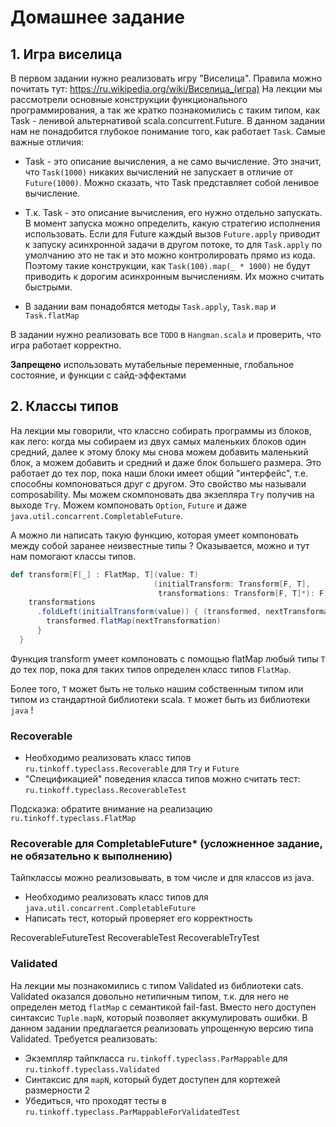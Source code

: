 # Домашнее задание

## 1. Игра виселица

В первом задании нужно реализовать игру "Виселица".
Правила можно почитать тут: https://ru.wikipedia.org/wiki/Виселица_(игра)
На лекции мы рассмотрели основные конструкции функционального программирования, а так же кратко познакомились с
таким типом, как Task - ленивой альтернативой scala.concurrent.Future.
В данном задании нам не понадобится глубокое понимание того, как работает `Task`.
Самые важные отличия:
* Task - это описание вычисления, а не само вычисление. Это значит, что `Task(1000)` никаких вычислений не запускает
  в отличие от `Future(1000)`. Можно сказать, что Task представляет собой ленивое вычисление.

* Т.к. Task - это описание вычисления, его нужно отдельно запускать. В момент запуска можно определить, какую стратегию
  исполнения использовать. Если для Future каждый вызов `Future.apply` приводит к запуску асинхронной задачи в другом потоке,
  то для `Task.apply` по умолчанию это не так и это можно контролировать прямо из кода. Поэтому такие конструкции, как
  `Task(100).map(_ * 1000)` не будут приводить к дорогим асинхронным вычислениям. Их можно считать быстрыми.


* В задании вам понадобятся методы `Task.apply`, `Task.map` и `Task.flatMap`

В задании нужно реализовать все `TODO` в `Hangman.scala` и проверить, что игра работает корректно.

**Запрещено** использовать мутабельные переменные, глобальное состояние, и функции с сайд-эффектами

## 2. Классы типов

На лекции мы говорили, что классно собирать программы из блоков, как лего: когда мы собираем
из двух самых маленьких блоков один средний, далее к этому блоку мы снова можем добавить маленький блок,
а можем добавить и средний и даже блок большего размера. Это работает до тех пор, пока наши блоки имеет
общий "интерфейс", т.е. способны компоноваться друг с другом. Это свойство мы называли composability.
Мы можем скомпоновать два экзепляра `Try` получив на выходе `Try`. Можем компоновать `Option`, `Future` и 
даже `java.util.concarrent.CompletableFuture`.

А можно ли написать такую функцию, которая умеет компоновать между собой заранее неизвестные типы ?
Оказывается, можно и тут нам помогают классы типов. 

```scala
def transform[F[_] : FlatMap, T](value: T)
                                (initialTransform: Transform[F, T],
                                 transformations: Transform[F, T]*): F[T] = {
    transformations
      .foldLeft(initialTransform(value)) { (transformed, nextTransformation) =>
        transformed.flatMap(nextTransformation)
      }
  }
```

Функция transform умеет компоновать с помощью flatMap любый типы `T` до тех пор, пока для таких типов 
определен класс типов `FlatMap`.

Более того, `T` может быть не только нашим собственным типом или типом из стандартной библиотеки scala.
`T` может быть из библиотеки `java` !

### Recoverable

* Необходимо реализовать класс типов `ru.tinkoff.typeclass.Recoverable` для `Try` и `Future`
* "Спецификацией" поведения класса типов можно считать тест: `ru.tinkoff.typeclass.RecoverableTest`

Подсказка: обратите внимание на реализацию `ru.tinkoff.typeclass.FlatMap`

### Recoverable для CompletableFuture* (усложненное задание, не обязательно к выполнению)
Тайпклассы можно реализовывать, в том числе и для классов из java.
* Необходимо реализовать класс типов для `java.util.concarrent.CompletableFuture`
* Написать тест, который проверяет его корректность
  
RecoverableFutureTest
  RecoverableTest
  RecoverableTryTest

### Validated

На лекции мы познакомились с типом Validated из библиотеки cats. Validated оказался довольно нетипичным типом, т.к.
для него не определен метод `flatMap` с семантикой fail-fast. Вместо него доступен синтаксис `Tuple.mapN`,
который позволяет аккумулировать ошибки.
В данном задании предлагается реализовать упрощенную версию типа Validated.
Требуется реализовать:
* Экземпляр тайпкласса `ru.tinkoff.typeclass.ParMappable` для `ru.tinkoff.typeclass.Validated`
* Синтаксис для `mapN`, который будет доступен для кортежей размерности 2
* Убедиться, что проходят тесты в `ru.tinkoff.typeclass.ParMappableForValidatedTest`
